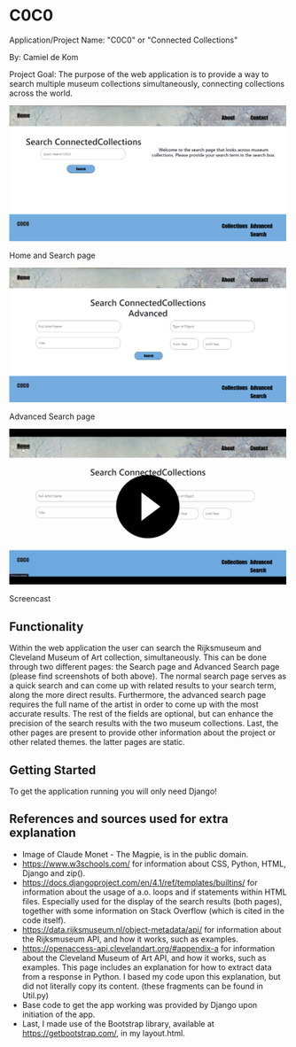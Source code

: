 # C0C0
Application/Project Name: "C0C0" or "Connected Collections"

By: Camiel de Kom

Project Goal: The purpose of the web application is to provide a way to search multiple museum collections simultaneously, connecting collections across the world.

<img src="Imagesdesign/screenshotC0C0II.png" width=500>

Home and Search page

<img src="Imagesdesign/screenshotC0C0.png" width=500>

Advanced Search page

<a href=https://video.uva.nl/media/C0C0-Django%20project-Camiel%20de%20Kom/0_3sgww5bu ><img src="Imagesdesign/C0C0_screencast.png" width=500></a>

Screencast

## Functionality
Within the web application the user can search the Rijksmuseum and Cleveland Museum of Art collection, simultaneously. This can be done through two different pages: the Search page and Advanced Search page (please find screenshots of both above). The normal search page serves as a quick search and can come up with related results to your search term, along the more direct results. Furthermore, the advanced search page requires the full name of the artist in order to come up with the most accurate results. The rest of the fields are optional, but can enhance the precision of the search results with the two museum collections. Last, the other pages are present to provide other information about the project or other related themes. the latter pages are static.

## Getting Started
To get the application running you will only need Django!

## References and sources used for extra explanation
- Image of Claude Monet - The Magpie, is in the public domain.
- https://www.w3schools.com/ for information about CSS, Python, HTML, Django and zip().
- https://docs.djangoproject.com/en/4.1/ref/templates/builtins/ for information about the usage of a.o. loops and if statements within HTML files. Especially used for the display of the search results (both pages), together with some information on Stack Overflow (which is cited in the code itself).
- https://data.rijksmuseum.nl/object-metadata/api/ for information about the Rijksmuseum API, and how it works, such as examples.
- https://openaccess-api.clevelandart.org/#appendix-a for information about the Cleveland Museum of Art API, and how it works, such as examples. This page includes an explanation for how to extract data from a response in Python. I based my code upon this explanation, but did not literally copy its content. (these fragments can be found in Util.py)
- Base code to get the app working was provided by Django upon initiation of the app.
- Last, I made use of the Bootstrap library, available at https://getbootstrap.com/, in my layout.html.

